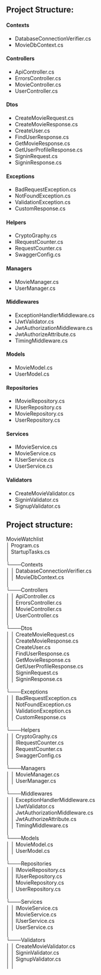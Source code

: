 ## Project Structure:

#### Contexts
* DatabaseConnectionVerifier.cs
* MovieDbContext.cs

#### Controllers
* ApiController.cs
* ErrorsController.cs
* MovieController.cs
* UserController.cs

#### Dtos
* CreateMovieRequest.cs
* CreateMovieResponse.cs
* CreateUser.cs
* FindUserResponse.cs
* GetMovieResponse.cs
* GetUserProfileResponse.cs
* SigninRequest.cs
* SigninResponse.cs

#### Exceptions
* BadRequestException.cs
* NotFoundException.cs
* ValidationException.cs
* CustomResponse.cs

#### Helpers
* CryptoGraphy.cs
* IRequestCounter.cs
* RequestCounter.cs
* SwaggerConfig.cs

#### Managers
* MovieManager.cs
* UserManager.cs

#### Middlewares
* ExceptionHandlerMiddleware.cs
* IJwtValidator.cs
* JwtAuthorizationMiddleware.cs
* JwtAuthorizeAttribute.cs
* TimingMiddleware.cs

#### Models
* MovieModel.cs
* UserModel.cs

#### Repositories
* IMovieRepository.cs
* IUserRepository.cs
* MovieRepository.cs
* UserRepository.cs

#### Services
* IMovieService.cs
* MovieService.cs
* IUserService.cs
* UserService.cs

#### Validators
* CreateMovieValidator.cs
* SigninValidator.cs
* SignupValidator.cs

## Project structure:

MovieWatchlist<br>
│ Program.cs<br>
│ StartupTasks.cs<br>
│<br>
└───Contexts<br>
│ │ DatabaseConnectionVerifier.cs<br>
│ │ MovieDbContext.cs<br>
│<br>
└───Controllers<br>
│ │ ApiController.cs<br>
│ │ ErrorsController.cs<br>
│ │ MovieController.cs<br>
│ │ UserController.cs<br>
│<br>
└───Dtos<br>
│ │ CreateMovieRequest.cs<br>
│ │ CreateMovieResponse.cs<br>
│ │ CreateUser.cs<br>
│ │ FindUserResponse.cs<br>
│ │ GetMovieResponse.cs<br>
│ │ GetUserProfileResponse.cs<br>
│ │ SigninRequest.cs<br>
│ │ SigninResponse.cs<br>
│<br>
└───Exceptions<br>
│ │ BadRequestException.cs<br>
│ │ NotFoundException.cs<br>
│ │ ValidationException.cs<br>
│ │ CustomResponse.cs<br>
│<br>
└───Helpers<br>
│ │ CryptoGraphy.cs<br>
│ │ IRequestCounter.cs<br>
│ │ RequestCounter.cs<br>
│ │ SwaggerConfig.cs<br>
│<br>
└───Managers<br>
│ │ MovieManager.cs<br>
│ │ UserManager.cs<br>
│<br>
└───Middlewares<br>
│ │ ExceptionHandlerMiddleware.cs<br>
│ │ IJwtValidator.cs<br>
│ │ JwtAuthorizationMiddleware.cs<br>
│ │ JwtAuthorizeAttribute.cs<br>
│ │ TimingMiddleware.cs<br>
│<br>
└───Models<br>
│ │ MovieModel.cs<br>
│ │ UserModel.cs<br>
│<br>
└───Repositories<br>
│ │ IMovieRepository.cs<br>
│ │ IUserRepository.cs<br>
│ │ MovieRepository.cs<br>
│ │ UserRepository.cs<br>
│<br>
└───Services<br>
│ │ IMovieService.cs<br>
│ │ MovieService.cs<br>
│ │ IUserService.cs<br>
│ │ UserService.cs<br>
│<br>
└───Validators<br>
│ │ CreateMovieValidator.cs<br>
│ │ SigninValidator.cs<br>
│ │ SignupValidator.cs<br>
│ │<br>

